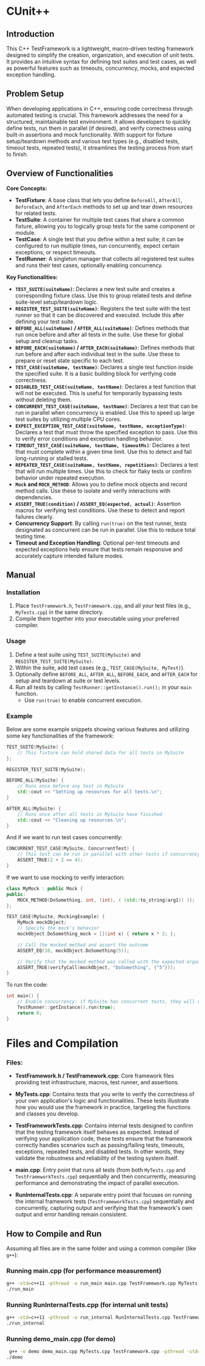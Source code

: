 # CUnit++

## Introduction
This C++ TestFramework is a lightweight, macro-driven testing framework designed to simplify the creation, organization, and execution of unit tests. It provides an intuitive syntax for defining test suites and test cases, as well as powerful features such as timeouts, concurrency, mocks, and expected exception handling.

## Problem Setup
When developing applications in C++, ensuring code correctness through automated testing is crucial. This framework addresses the need for a structured, maintainable test environment. It allows developers to quickly define tests, run them in parallel (if desired), and verify correctness using built-in assertions and mock functionality. With support for fixture setup/teardown methods and various test types (e.g., disabled tests, timeout tests, repeated tests), it streamlines the testing process from start to finish.

## Overview of Functionalities

**Core Concepts:**
- **TestFixture**: A base class that lets you define `BeforeAll`, `AfterAll`, `BeforeEach`, and `AfterEach` methods to set up and tear down resources for related tests.
- **TestSuite**: A container for multiple test cases that share a common fixture, allowing you to logically group tests for the same component or module.
- **TestCase**: A single test that you define within a test suite; it can be configured to run multiple times, run concurrently, expect certain exceptions, or respect timeouts.
- **TestRunner**: A singleton manager that collects all registered test suites and runs their test cases, optionally enabling concurrency.

**Key Functionalities:**
- **`TEST_SUITE(suiteName)`**: Declares a new test suite and creates a corresponding fixture class. Use this to group related tests and define suite-level setup/teardown logic.
- **`REGISTER_TEST_SUITE(suiteName)`**: Registers the test suite with the test runner so that it can be discovered and executed. Include this after defining your test suite.
- **`BEFORE_ALL(suiteName)` / `AFTER_ALL(suiteName)`**: Defines methods that run once before and after all tests in the suite. Use these for global setup and cleanup tasks.
- **`BEFORE_EACH(suiteName)` / `AFTER_EACH(suiteName)`**: Defines methods that run before and after each individual test in the suite. Use these to prepare or reset state specific to each test.
- **`TEST_CASE(suiteName, testName)`**: Declares a single test function inside the specified suite. It is a basic building block for verifying code correctness.
- **`DISABLED_TEST_CASE(suiteName, testName)`**: Declares a test function that will not be executed. This is useful for temporarily bypassing tests without deleting them.
- **`CONCURRENT_TEST_CASE(suiteName, testName)`**: Declares a test that can be run in parallel when concurrency is enabled. Use this to speed up large test suites by utilizing multiple CPU cores.
- **`EXPECT_EXCEPTION_TEST_CASE(suiteName, testName, exceptionType)`**: Declares a test that must throw the specified exception to pass. Use this to verify error conditions and exception handling behavior.
- **`TIMEOUT_TEST_CASE(suiteName, testName, timeoutMs)`**: Declares a test that must complete within a given time limit. Use this to detect and fail long-running or stalled tests.
- **`REPEATED_TEST_CASE(suiteName, testName, repetitions)`**: Declares a test that will run multiple times. Use this to check for flaky tests or confirm behavior under repeated execution.
- **`Mock` and `MOCK_METHOD`**: Allows you to define mock objects and record method calls. Use these to isolate and verify interactions with dependencies.
- **`ASSERT_TRUE(condition)` / `ASSERT_EQ(expected, actual)`**: Assertion macros for verifying test conditions. Use these to detect and report failures clearly.
- **Concurrency Support**: By calling `run(true)` on the test runner, tests designated as concurrent can be run in parallel. Use this to reduce total testing time.
- **Timeout and Exception Handling**: Optional per-test timeouts and expected exceptions help ensure that tests remain responsive and accurately capture intended failure modes.

## Manual

### Installation
1. Place `TestFramework.h`, `TestFramework.cpp`, and all your test files (e.g., `MyTests.cpp`) in the same directory.
2. Compile them together into your executable using your preferred compiler.

### Usage
1. Define a test suite using `TEST_SUITE(MySuite)` and `REGISTER_TEST_SUITE(MySuite)`.
2. Within the suite, add test cases (e.g., `TEST_CASE(MySuite, MyTest)`).
3. Optionally define `BEFORE_ALL`, `AFTER_ALL`, `BEFORE_EACH`, and `AFTER_EACH` for setup and teardown at suite or test levels.
4. Run all tests by calling `TestRunner::getInstance().run();` in your `main` function.
    - Use `run(true)` to enable concurrent execution.
### Example

Below are some example snippets showing various features and utilizing some key functionalities of the framework:

```cpp
TEST_SUITE(MySuite) {
    // This fixture can hold shared data for all tests in MySuite
};

REGISTER_TEST_SUITE(MySuite);

BEFORE_ALL(MySuite) {
    // Runs once before any test in MySuite
    std::cout << "Setting up resources for all tests.\n";
}

AFTER_ALL(MySuite) {
    // Runs once after all tests in MySuite have finished
    std::cout << "Cleaning up resources.\n";
}
```
And if we want to run test cases concurrently:
```cpp
CONCURRENT_TEST_CASE(MySuite, ConcurrentTest) {
    // This test can be run in parallel with other tests if concurrency is enabled.
    ASSERT_TRUE(2 + 2 == 4);
}
```
If we want to use mocking to verify interaction:
```cpp
class MyMock : public Mock {
public:
    MOCK_METHOD(DoSomething, int, (int), ( (std::to_string(arg1)) ));
};

TEST_CASE(MySuite, MockingExample) {
    MyMock mockObject;
    // Specify the mock's behavior
    mockObject.DoSomething_mock = [](int x) { return x * 2; };

    // Call the mocked method and assert the outcome
    ASSERT_EQ(10, mockObject.DoSomething(5));

    // Verify that the mocked method was called with the expected argument
    ASSERT_TRUE(verifyCall(mockObject, "DoSomething", {"5"}));
}
```
To run the code:
```cpp
int main() {
    // Enable concurrency: if MySuite has concurrent tests, they will run in parallel
    TestRunner::getInstance().run(true);
    return 0;
}
```

# Files and Compilation

### Files:
- **TestFramework.h / TestFramework.cpp**: Core framework files providing test infrastructure, macros, test runner, and assertions.
- **MyTests.cpp**: Contains tests that you write to verify the correctness of your own application's logic and functionalities. These tests illustrate how you would use the framework in practice, targeting the functions and classes you develop.
- **TestFrameworkTests.cpp**: Contains internal tests designed to confirm that the testing framework itself behaves as expected. Instead of verifying your application code, these tests ensure that the framework correctly handles scenarios such as passing/failing tests, timeouts, exceptions, repeated tests, and disabled tests. In other words, they validate the robustness and reliability of the testing system itself.

- **main.cpp**: Entry point that runs all tests (from both `MyTests.cpp` and `TestFrameworkTests.cpp`) sequentially and then concurrently, measuring performance and demonstrating the impact of parallel execution.
- **RunInternalTests.cpp**: A separate entry point that focuses on running the internal framework tests (`TestFrameworkTests.cpp`) sequentially and concurrently, capturing output and verifying that the framework's own output and error handling remain consistent.


## How to Compile and Run
Assuming all files are in the same folder and using a common compiler (like `g++`):

### Running main.cpp (for performance measurement)
```bash
g++ -std=c++11 -pthread -o run_main main.cpp TestFramework.cpp MyTests.cpp
./run_main
```

### Running RunInternalTests.cpp (for internal unit tests)
```bash
g++ -std=c++11 -pthread -o run_internal RunInternalTests.cpp TestFramework.cpp MyTests.cpp
./run_internal
```

### Running demo_main.cpp (for demo)
```bash
 g++ -o demo demo_main.cpp MyTests.cpp TestFramework.cpp -pthread -std=c++11
./demo
```
